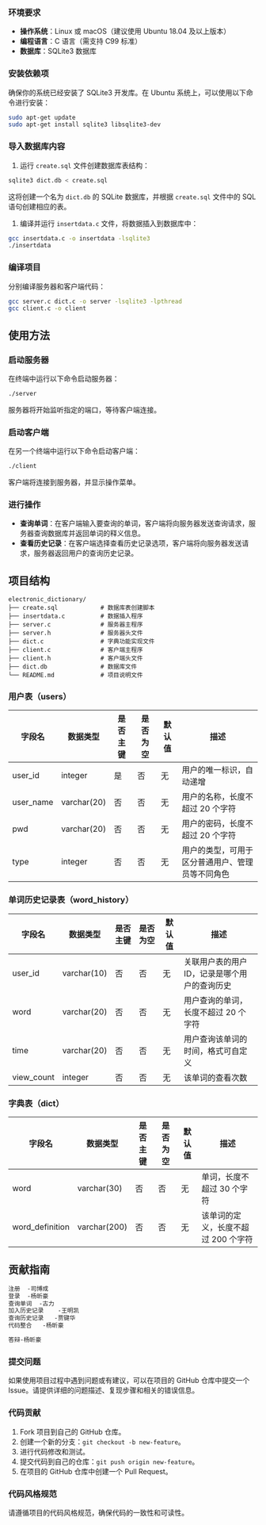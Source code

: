 ### 环境要求

- **操作系统**：Linux 或 macOS（建议使用 Ubuntu 18.04 及以上版本）
- **编程语言**：C 语言（需支持 C99 标准）
- **数据库**：SQLite3 数据库

### 安装依赖项

确保你的系统已经安装了 SQLite3 开发库。在 Ubuntu 系统上，可以使用以下命令进行安装：

```bash
sudo apt-get update
sudo apt-get install sqlite3 libsqlite3-dev
```

### 导入数据库内容

1. 运行 `create.sql` 文件创建数据库表结构：

```bash
sqlite3 dict.db < create.sql
```

这将创建一个名为 `dict.db` 的 SQLite 数据库，并根据 `create.sql` 文件中的 SQL 语句创建相应的表。

1. 编译并运行 `insertdata.c` 文件，将数据插入到数据库中：

```bash
gcc insertdata.c -o insertdata -lsqlite3
./insertdata
```

### 编译项目

分别编译服务器和客户端代码：

```bash
gcc server.c dict.c -o server -lsqlite3 -lpthread
gcc client.c -o client
```

## 使用方法

### 启动服务器

在终端中运行以下命令启动服务器：

```bash
./server
```

服务器将开始监听指定的端口，等待客户端连接。

### 启动客户端

在另一个终端中运行以下命令启动客户端：

```bash
./client
```

客户端将连接到服务器，并显示操作菜单。

### 进行操作

- **查询单词**：在客户端输入要查询的单词，客户端将向服务器发送查询请求，服务器查询数据库并返回单词的释义信息。
- **查看历史记录**：在客户端选择查看历史记录选项，客户端将向服务器发送请求，服务器返回用户的查询历史记录。

## 项目结构

```plaintext
electronic_dictionary/
├── create.sql            # 数据库表创建脚本
├── insertdata.c          # 数据插入程序
├── server.c              # 服务器主程序
├── server.h              # 服务器头文件
├── dict.c                # 字典功能实现文件
├── client.c              # 客户端主程序
├── client.h              # 客户端头文件
├── dict.db               # 数据库文件
└── README.md             # 项目说明文件
```

### 用户表（users）

| 字段名    | 数据类型    | 是否主键 | 是否为空 | 默认值 | 描述                                             |
| --------- | ----------- | -------- | -------- | ------ | ------------------------------------------------ |
| user_id   | integer     | 是       | 否       | 无     | 用户的唯一标识，自动递增                         |
| user_name | varchar(20) | 否       | 否       | 无     | 用户的名称，长度不超过 20 个字符                 |
| pwd       | varchar(20) | 否       | 否       | 无     | 用户的密码，长度不超过 20 个字符                 |
| type      | integer     | 否       | 否       | 无     | 用户的类型，可用于区分普通用户、管理员等不同角色 |

### 单词历史记录表（word_history）

| 字段名     | 数据类型    | 是否主键 | 是否为空 | 默认值 | 描述                                          |
| ---------- | ----------- | -------- | -------- | ------ | --------------------------------------------- |
| user_id    | varchar(10) | 否       | 否       | 无     | 关联用户表的用户 ID，记录是哪个用户的查询历史 |
| word       | varchar(20) | 否       | 否       | 无     | 用户查询的单词，长度不超过 20 个字符          |
| time       | varchar(20) | 否       | 否       | 无     | 用户查询该单词的时间，格式可自定义            |
| view_count | integer     | 否       | 否       | 无     | 该单词的查看次数                              |

### 字典表（dict）

| 字段名          | 数据类型     | 是否主键 | 是否为空 | 默认值 | 描述                                |
| --------------- | ------------ | -------- | -------- | ------ | ----------------------------------- |
| word            | varchar(30)  | 否       | 否       | 无     | 单词，长度不超过 30 个字符          |
| word_definition | varchar(200) | 否       | 否       | 无     | 该单词的定义，长度不超过 200 个字符 |

## 贡献指南

```markdown
注册  -司博成
登录  -杨昕豪
查询单词  -古力
加入历史记录    -王明凯
查询历史记录   -贾键华
代码整合   -杨昕豪

答辩-杨昕豪
```

### 提交问题

如果使用项目过程中遇到问题或有建议，可以在项目的 GitHub 仓库中提交一个 Issue。请提供详细的问题描述、复现步骤和相关的错误信息。



### 代码贡献

1. Fork 项目到自己的 GitHub 仓库。
2. 创建一个新的分支：`git checkout -b new-feature`。
3. 进行代码修改和测试。
4. 提交代码到自己的仓库：`git push origin new-feature`。
5. 在项目的 GitHub 仓库中创建一个 Pull Request。

### 代码风格规范

请遵循项目的代码风格规范，确保代码的一致性和可读性。